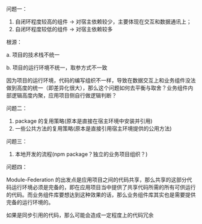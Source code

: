 问题一：

1. 自闭环程度较高的组件 -> 对宿主依赖较少，主要体现在交互和数据通讯上；
2. 自闭环程度较低的组件 -> 对宿主依赖较多 

根源：

a. 项目的技术栈不统一

b. 项目的运行环境不统一，取参方式不一致

因为项目的运行环境，代码的编写组织不一样，导致在数据交互上和业务组件没法做到高度的统一（即差异化很大），那么这个问题如何去平衡与取舍？业务组件内部逻辑高度内聚，应用项目侧自行做逻辑判断？

问题二：

1. package 的复用策略(原本是直接在宿主环境中安装并引用)
2. 一些公共方法的复用策略(原本是直接引用宿主环境提供的公用方法)


问题三：

1. 本地开发的流程(npm package？独立的业务项目组织？)

问题四：

Module-Federation 的出发点是应用项目之间的代码共享，那么共享的这部分代码运行环境必须是完备的，即在应用项目当中提供了共享代码所需的所有可供运行的代码。而业务组件库要想达到这种效果的话，那么业务组件库其实也是需要提供完备的运行环境的。

如果是同步引用的代码，那么可能会造成一定程度上的代码冗余
